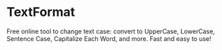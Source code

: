 # TextFormat
Free online tool to change text case: convert to UpperCase, LowerCase, Sentence Case, Capitalize Each Word, and more. Fast and easy to use!
